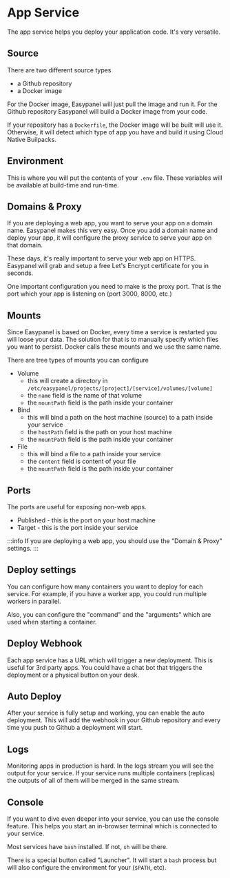 # App Service

The app service helps you deploy your application code. It's very versatile.

## Source

There are two different source types

- a Github repository
- a Docker image

For the Docker image, Easypanel will just pull the image and run it. For the Github repository Easypanel will build a Docker image from your code.

If your repository has a `Dockerfile`, the Docker image will be built will use it. Otherwise, it will detect which type of app you have and build it using Cloud Native Builpacks.

## Environment

This is where you will put the contents of your `.env` file. These variables will be available at build-time and run-time.

## Domains & Proxy

If you are deploying a web app, you want to serve your app on a domain name. Easypanel makes this very easy. Once you add a domain name and deploy your app, it will configure the proxy service to serve your app on that domain.

These days, it's really important to serve your web app on HTTPS. Easypanel will grab and setup a free Let's Encrypt certificate for you in seconds.

One important configuration you need to make is the proxy port. That is the port which your app is listening on (port 3000, 8000, etc.)

## Mounts

Since Easypanel is based on Docker, every time a service is restarted you will loose your data. The solution for that is to manually specify which files you want to persist. Docker calls these mounts and we use the same name.

There are tree types of mounts you can configure

- Volume
  - this will create a directory in `/etc/easypanel/projects/[project]/[service]/volumes/[volume]`
  - the `name` field is the name of that volume
  - the `mountPath` field is the path inside your container
- Bind
  - this will bind a path on the host machine (source) to a path inside your service
  - the `hostPath` field is the path on your host machine
  - the `mountPath` field is the path inside your container
- File
  - this will bind a file to a path inside your service
  - the `content` field is content of your file
  - the `mountPath` field is the path inside your container

## Ports

The ports are useful for exposing non-web apps.

- Published - this is the port on your host machine
- Target - this is the port inside your service

:::info
If you are deploying a web app, you should use the "Domain & Proxy" settings.
:::

## Deploy settings

You can configure how many containers you want to deploy for each service. For example, if you have a worker app, you could run multiple workers in parallel.

Also, you can configure the "command" and the "arguments" which are used when starting a container.

## Deploy Webhook

Each app service has a URL which will trigger a new deployment. This is useful for 3rd party apps. You could have a chat bot that triggers the deployment or a physical button on your desk.

## Auto Deploy

After your service is fully setup and working, you can enable the auto deployment. This will add the webhook in your Github repository and every time you push to Github a deployment will start.

## Logs

Monitoring apps in production is hard. In the logs stream you will see the output for your service. If your service runs multiple containers (replicas) the outputs of all of them will be merged in the same stream.

## Console

If you want to dive even deeper into your service, you can use the console feature. This helps you start an in-browser terminal which is connected to your service.

Most services have `bash` installed. If not, `sh` will be there.

There is a special button called "Launcher". It will start a `bash` process but will also configure the environment for your (`$PATH`, etc).

